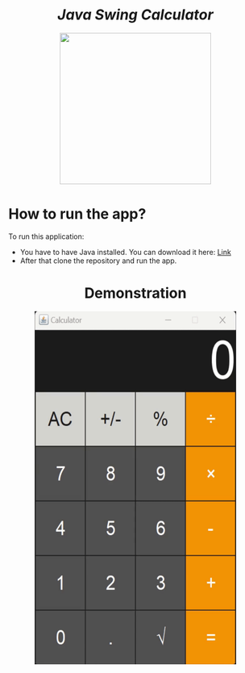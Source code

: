<h1 align="center"><strong><em>Java Swing Calculator</strong></em></h1>
<p align="center"><img src="https://img.icons8.com/color/512/apple-calculator.png" height=300 width=300></p>
   
# How to run the app?

<p>To run this application: </p> 

* You have to have Java installed. You can download it here: <a href="https://www.java.com/en/">Link</a>
* After that clone the repository and run the app.

<h1 align="center"><strong>Demonstration</strong></h1>
<p align="center"><img src="demo/record_2025-06-29_22-42-53-ezgif.com-video-to-gif-converter.gif" height=700 width=400></p>

